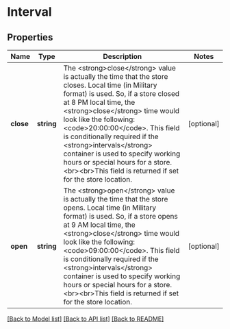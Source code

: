 # Interval

## Properties
| Name      | Type       | Description                                                                                                                                                                                                                                                                                                                                                                                                                                                                                                                     | Notes      |
|-----------|------------|---------------------------------------------------------------------------------------------------------------------------------------------------------------------------------------------------------------------------------------------------------------------------------------------------------------------------------------------------------------------------------------------------------------------------------------------------------------------------------------------------------------------------------|------------|
| **close** | **string** | The &lt;strong&gt;close&lt;/strong&gt; value is actually the time that the store closes. Local time (in Military format) is used. So, if a store closed at 8 PM local time, the &lt;strong&gt;close&lt;/strong&gt; time would look like the following: &lt;code&gt;20:00:00&lt;/code&gt;. This field is conditionally required if the &lt;strong&gt;intervals&lt;/strong&gt; container is used to specify working hours or special hours for a store. &lt;br&gt;&lt;br&gt;This field is returned if set for the store location. | [optional] |
| **open**  | **string** | The &lt;strong&gt;open&lt;/strong&gt; value is actually the time that the store opens. Local time (in Military format) is used. So, if a store opens at 9 AM local time, the &lt;strong&gt;close&lt;/strong&gt; time would look like the following: &lt;code&gt;09:00:00&lt;/code&gt;. This field is conditionally required if the &lt;strong&gt;intervals&lt;/strong&gt; container is used to specify working hours or special hours for a store. &lt;br&gt;&lt;br&gt;This field is returned if set for the store location.    | [optional] |

[[Back to Model list]](../../README.md#documentation-for-models) [[Back to API list]](../../README.md#documentation-for-api-endpoints) [[Back to README]](../../README.md)

